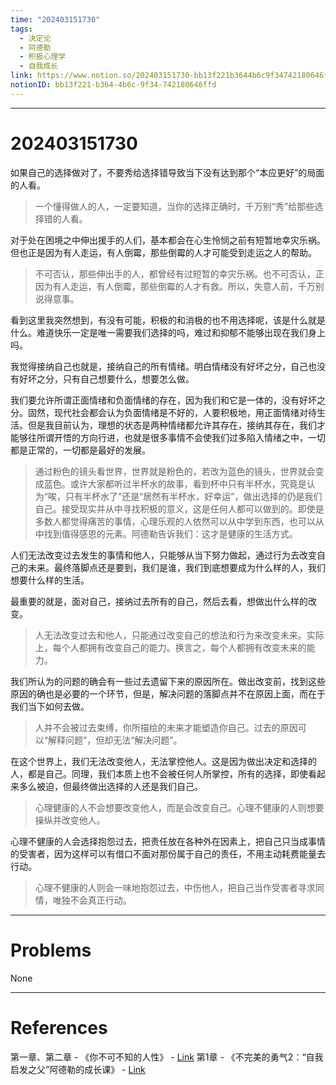```yaml
---
time: "202403151730"
tags:
  - 决定论
  - 阿德勒
  - 积极心理学
  - 自我成长
link: https://www.notion.so/202403151730-bb13f221b3644b6c9f34742180646ffd
notionID: bb13f221-b364-4b6c-9f34-742180646ffd
---
```


--- 
# 202403151730

如果自己的选择做对了，不要秀给选择错导致当下没有达到那个“本应更好”的局面的人看。

> 一个懂得做人的人，一定要知道，当你的选择正确时，千万别“秀”给那些选择错的人看。

对于处在困境之中伸出援手的人们，基本都会在心生怜悯之前有短暂地幸灾乐祸。但也正是因为有人走运，有人倒霉，那些倒霉的人才可能受到走运之人的帮助。

> 不可否认，那些伸出手的人，都曾经有过短暂的幸灾乐祸。也不可否认，正因为有人走运，有人倒霉，那些倒霉的人才有救。所以，失意人前，千万别说得意事。

看到这里我突然想到，有没有可能，积极的和消极的也不用选择呢，该是什么就是什么。难道快乐一定是唯一需要我们选择的吗，难过和抑郁不能够出现在我们身上吗。

我觉得接纳自己也就是，接纳自己的所有情绪。明白情绪没有好坏之分，自己也没有好坏之分，只有自己想要什么，想要怎么做。

我们要允许所谓正面情绪和负面情绪的存在，因为我们和它是一体的，没有好坏之分。固然，现代社会都会认为负面情绪是不好的，人要积极地，用正面情绪对待生活。但是我目前认为，理想的状态是两种情绪都允许其存在，接纳其存在，我们才能够往所谓开悟的方向行进，也就是很多事情不会使我们过多陷入情绪之中，一切都是正常的，一切都是最好的发展。

> 通过粉色的镜头看世界，世界就是粉色的，若改为蓝色的镜头，世界就会变成蓝色。或许大家都听过半杯水的故事，看到杯中只有半杯水，究竟是认为“唉，只有半杯水了”还是“居然有半杯水，好幸运”，做出选择的仍是我们自己。接受现实并从中寻找积极的意义，这是任何人都可以做到的。即使是多数人都觉得痛苦的事情，心理乐观的人依然可以从中学到东西，也可以从中找到值得感恩的元素。阿德勒告诉我们：这才是健康的生活方式。

人们无法改变过去发生的事情和他人，只能够从当下努力做起，通过行为去改变自己的未来。最终落脚点还是要到，我们是谁，我们到底想要成为什么样的人，我们想要什么样的生活。

最重要的就是，面对自己，接纳过去所有的自己，然后去看，想做出什么样的改变。

> 人无法改变过去和他人，只能通过改变自己的想法和行为来改变未来。实际上，每个人都拥有改变自己的能力。换言之，每个人都拥有改变未来的能力。

我们所认为的问题的确会有一些过去遗留下来的原因所在。做出改变前，找到这些原因的确也是必要的一个环节，但是，解决问题的落脚点并不在原因上面，而在于我们当下如何去做。

> 人并不会被过去束缚，你所描绘的未来才能塑造你自己。过去的原因可以“解释问题”，但却无法“解决问题”。

在这个世界上，我们无法改变他人，无法掌控他人。这是因为做出决定和选择的人，都是自己。同理，我们本质上也不会被任何人所掌控，所有的选择，即使看起来多么被迫，但最终做出选择的人还是我们自己。

> 心理健康的人不会想要改变他人，而是会改变自己。心理不健康的人则想要操纵并改变他人。

心理不健康的人会选择抱怨过去，把责任放在各种外在因素上，把自己只当成事情的受害者，因为这样可以有借口不面对那份属于自己的责任，不用主动耗费能量去行动。

> 心理不健康的人则会一味地抱怨过去，中伤他人，把自己当作受害者寻求同情，唯独不会真正行动。

---
# Problems

None

---
# References

第一章、第二章 - 《你不可不知的人性》 - [Link](https://weread.qq.com/web/bookDetail/bbe32320726cb7c7bbe431c)
第1章 - 《不完美的勇气2：“自我启发之父”阿德勒的成长课》 - [Link](https://weread.qq.com/web/bookDetail/52032dd0813ab6db9g0145ff)